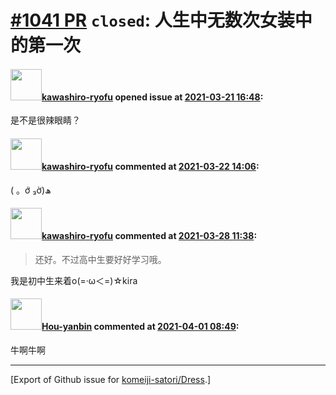 # [\#1041 PR](https://github.com/komeiji-satori/Dress/pull/1041) `closed`: 人生中无数次女装中的第一次

#### <img src="https://avatars.githubusercontent.com/u/53611149?u=7dcf88d605837f1443e7a36819c44f239248b13e&v=4" width="50">[kawashiro-ryofu](https://github.com/kawashiro-ryofu) opened issue at [2021-03-21 16:48](https://github.com/komeiji-satori/Dress/pull/1041):

是不是很辣眼睛？

#### <img src="https://avatars.githubusercontent.com/u/53611149?u=7dcf88d605837f1443e7a36819c44f239248b13e&v=4" width="50">[kawashiro-ryofu](https://github.com/kawashiro-ryofu) commented at [2021-03-22 14:06](https://github.com/komeiji-satori/Dress/pull/1041#issuecomment-804089664):

( 。ớ ₃ờ)ھ

#### <img src="https://avatars.githubusercontent.com/u/53611149?u=7dcf88d605837f1443e7a36819c44f239248b13e&v=4" width="50">[kawashiro-ryofu](https://github.com/kawashiro-ryofu) commented at [2021-03-28 11:38](https://github.com/komeiji-satori/Dress/pull/1041#issuecomment-808884777):

> 还好。不过高中生要好好学习哦。

我是初中生来着ο(=·ω＜=)☆kira

#### <img src="https://avatars.githubusercontent.com/u/58129352?u=42033c10ef2486b3cf0dddfb6183cb82ec632579&v=4" width="50">[Hou-yanbin](https://github.com/Hou-yanbin) commented at [2021-04-01 08:49](https://github.com/komeiji-satori/Dress/pull/1041#issuecomment-811756874):

牛啊牛啊


-------------------------------------------------------------------------------



[Export of Github issue for [komeiji-satori/Dress](https://github.com/komeiji-satori/Dress).]
